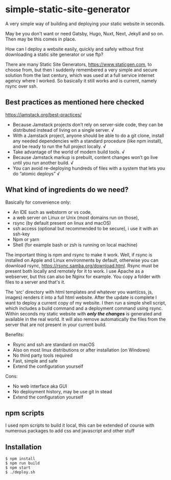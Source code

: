 # simple-static-site-generator
A very simple way of building and deploying your static website in seconds.

May be you don't want or need Gatsby, Hugo, Nuxt, Next, Jekyll and so on.
Then may be this comes in place. 

How can I deploy a website easily, quickly and safely without first downloading a static site generator or use ftp?

There are many Static Site Generators, https://www.staticgen.com,
to choose from, but then I suddenly remembered a very simple and secure solution from the last century, which was used at a full service internet agency where I worked. So basically it still works and is current, namely rsync over ssh.

## Best practices as mentioned here checked

https://jamstack.org/best-practices/

- Because Jamstack projects don’t rely on server-side code, they can be distributed instead of living on a single server. √
- With a Jamstack project, anyone should be able to do a git clone, install any needed dependencies with a standard procedure (like npm install), and be ready to run the full project locally. √
- Take advantage of the world of modern build tools. √
- Because Jamstack markup is prebuilt, content changes won’t go live until you run another build. √
- You can avoid re-deploying hundreds of files with a system that lets you do “atomic deploys” √


## What kind of ingredients do we need?

Basically for convenience only:
* An IDE such as webstorm or vs code,
* a web server on Linux or Unix (most domains run on those),
* rsync (by default present on linux and macOS)
* ssh access (optional but recommended to be secure), i use it with an ssh-key
* Npm or yarn
* Shell (for example bash or zsh is running on local machine)


The important thing is npm and rsync to make it work. Well, if rsync is installed on Apple and Linux environments by default, otherwise you can download rsync, https://rsync.samba.org/download.html. Rsync must be present both locally and remotely for it to work. I use Apache as a webserver, but this can also be Nginx for example. You copy a folder with files to a server and that's it.

The 'src' directory with html templates and whatever you want(css, js, images) renders it into a full html website.
After the update is complete I want to deploy a current copy of my website. I then run a simple shell script, which includes a build command and a deployment command using rsync.
Within seconds my static website with ***only the changes*** is generated and available in the real world. It will also remove automatically the files from the server that are not present in your current build.

Benefits:
- Rsync and ssh are standard on macOS
- Also on most linux distributions or after installation (on Windows)
- No third party tools required
- Fast, simple and safe
- Extend the configuration yourself

Cons:
- No web interface aka GUI
- No deployment history, may be use git in stead
- Extend the configuration yourself



## npm scripts

I used npm scripts to build it local, this can be extended of course with numerous packages to add css and javascript and other stuff

## Installation

```shell
$ npm install
$ npm run build
$ npm start
$ ./deploy.sh
```


